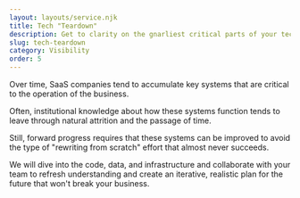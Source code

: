 ```yaml
---
layout: layouts/service.njk
title: Tech "Teardown"
description: Get to clarity on the gnarliest critical parts of your tech stack.
slug: tech-teardown
category: Visibility
order: 5
---
```

Over time, SaaS companies tend to accumulate key systems that are critical to the operation of the business.

Often, institutional knowledge about how these systems function tends to leave through natural attrition and the passage of time.

Still, forward progress requires that these systems can be improved to avoid the type of "rewriting from scratch" effort that almost never succeeds.

We will dive into the code, data, and infrastructure and collaborate with your team to refresh understanding and create an iterative, realistic plan for the future that won't break your business.
